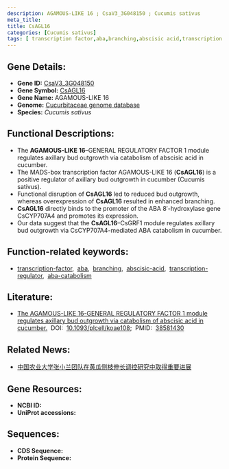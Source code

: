 ```yaml
---
description: AGAMOUS-LIKE 16 ; CsaV3_3G048150 ; Cucumis sativus
meta_title:
title: CsAGL16
categories: [Cucumis sativus]
tags: [ transcription factor,aba,branching,abscisic acid,transcription regulator,aba catabolism ]
---
```


## Gene Details:
- **Gene ID:** [CsaV3_3G048150]()
- **Gene Symbol:** <u>CsAGL16</u>
- **Gene Name:** AGAMOUS-LIKE 16
- **Genome:** [Cucurbitaceae genome database]()
- **Species:** *Cucumis sativus*

## Functional Descriptions:
   - The **AGAMOUS-LIKE 16**–GENERAL REGULATORY FACTOR 1 module regulates axillary bud outgrowth via catabolism of abscisic acid in cucumber.
   - The MADS-box transcription factor AGAMOUS-LIKE 16 (**CsAGL16**) is a positive regulator of axillary bud outgrowth in cucumber (Cucumis sativus). 
   - Functional disruption of **CsAGL16** led to reduced bud outgrowth, whereas overexpression of **CsAGL16** resulted in enhanced branching.
   - **CsAGL16** directly binds to the promoter of the ABA 8′-hydroxylase gene CsCYP707A4 and promotes its expression.
   - Our data suggest that the **CsAGL16**–CsGRF1 module regulates axillary bud outgrowth via CsCYP707A4-mediated ABA catabolism in cucumber.

## Function-related keywords:
   - [transcription-factor](/tags/transcription-factor/),&nbsp;&nbsp;[aba](/tags/aba/),&nbsp;&nbsp;[branching](/tags/branching/),&nbsp;&nbsp;[abscisic-acid](/tags/abscisic-acid/),&nbsp;&nbsp;[transcription-regulator](/tags/transcription-regulator/),&nbsp;&nbsp;[aba-catabolism](/tags/aba-catabolism/)

## Literature:
   - [The AGAMOUS-LIKE 16-GENERAL REGULATORY FACTOR 1 module regulates axillary bud outgrowth via catabolism of abscisic acid in cucumber.](https://www.doi.org/10.1093/plcell/koae108)&nbsp;&nbsp;DOI:&nbsp;&nbsp;[10.1093/plcell/koae108](https://www.doi.org/10.1093/plcell/koae108);&nbsp;&nbsp;PMID:&nbsp;&nbsp;[38581430](https://pubmed.ncbi.nlm.nih.gov/38581430/)

## Related News:
   - [中国农业大学张小兰团队在黄瓜侧枝伸长调控研究中取得重要进展](https://mp.weixin.qq.com/s?__biz=Mzg3MDEwNDEyMg==&mid=2247566161&idx=3&sn=8b12285e3b807dba21f807a4f314c44b&chksm=cf2c7066beff40695561a9187feb8ad114d21e03faf468dafba2b720786a9e11cd1fbb5d8e49&scene=27#wechat_redirect)

## Gene Resources:
- **NCBI ID:**  [](https://www.ncbi.nlm.nih.gov/search/all/?term=)
- **UniProt accessions:**  [](https://www.uniprot.org/uniprotkb//entry)

## Sequences:
- **CDS Sequence:**
- **Protein Sequence:**
